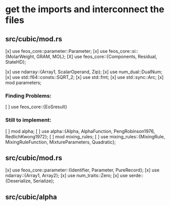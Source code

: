 # get the imports and interconnect the files
## src/cubic/mod.rs

[x] use feos_core::parameter::Parameter;
[x] use feos_core::si::{MolarWeight, GRAM, MOL};
[X] use feos_core::{Components, Residual, StateHD};

[x] use ndarray::{Array1, ScalarOperand, Zip};
[x] use num_dual::DualNum;
[x] use std::f64::consts::SQRT_2;
[x] use std::fmt;
[x] use std::sync::Arc;
[x] mod parameters;


### Finding Problems:
[ ] use feos_core::{EoSresult}


### Still to implement:
[ ] mod alpha;
[ ] use alpha::{Alpha, AlphaFunction, PengRobinson1976, RedlichKwong1972};
[ ] mod mixing_rules;
[ ] use mixing_rules::{MixingRule, MixingRuleFunction, MixtureParameters, Quadratic};


## src/cubic/mod.rs
[x] use feos_core::parameter::{Identifier, Parameter, PureRecord};
[x] use ndarray::{Array1, Array2};
[x] use num_traits::Zero;
[x] use serde::{Deserialize, Serialize};


## src/cubic/alpha
